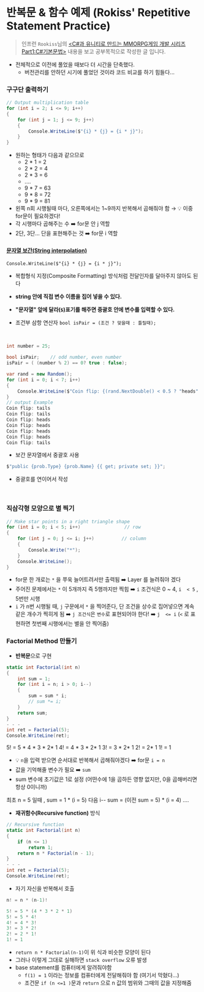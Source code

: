 # 반복문 & 함수 예제 (Rokiss' Repetitive Statement Practice)

> 인프런 `Rookiss`님의 [<C#과 유니티로 만드는 MMORPG게임 개발 시리즈 Part1:C#기본문법>](https://inf.run/CJG3) 내용을 보고 공부목적으로 작성한 글 입니다.


- 전체적으로 이전에 풀었을 때보다 더 시간을 단축했다. 
	-  버전관리를 안하던 시기에 풀었던 것이라 코드 비교를 하기 힘들다...

### 구구단 출력하기
```cs
// Output multiplication table
for (int i = 2; i <= 9; i++)
{
	for (int j = 1; j <= 9; j++)
	{
		Console.WriteLine($"{i} * {j} = {i * j}");
	}
}
```
- 원하는 형태가 다음과 같으므로 
	- 2 * 1 =  2
	- 2 * 2 =  4
	- 2 * 3 =  6
	- ....
	- 9 * 7 = 63
	- 9 * 8 = 72
	- 9 * 9 = 81
- 왼쪽 n회 시행될때 마다, 오른쪽에서는 1~9까지 반복해서 곱해줘야 함  → 💡 이중for문이 필요하겠다!
- 각 시행마다 곱해주는 수 ➡️  for문 안 j 역할 
- 2단, 3단... 단을 표현해주는 것 ➡️ for문 i 역할 

#### [문자열 보간(String interpolation)](https://learn.microsoft.com/ko-kr/dotnet/csharp/tutorials/string-interpolation)
`Console.WriteLine($"{i} * {j} = {i * j}");`
</br>   
- 복합형식 지정(Composite Formatting) 방식처럼 전달인자를 달아주지 않아도 된다 
- **string 안에 직접 변수 이름을 집어 넣을 수 있다.**
- **"문자열" 앞에 달라(`$`)표기를 해주면 중괄호 안에 변수를 입력할 수 있다.**

- 조건부 삼항 연산자 
`bool isPair = (조건 ? 맞을때 : 틀릴때);`
</br>

```cs
int number = 25;

bool isPair;    // odd number, even number
isPair = ( (number % 2) == 0? true : false);
```

```cs
var rand = new Random();
for (int i = 0; i < 7; i++)
{
    Console.WriteLine($"Coin flip: {(rand.NextDouble() < 0.5 ? "heads" : "tails")}");
}
// output Example
Coin flip: tails
Coin flip: tails
Coin flip: heads
Coin flip: heads
Coin flip: heads
Coin flip: heads
Coin flip: tails
```

- 보간 문자열에서 중괄호 사용
```cs
$"public {prob.Type} {prob.Name} {{ get; private set; }}";
```
- 중괄호를 연이어서 작성 
</br>


### 직삼각형 모양으로 별 찍기 

```cs
// Make star points in a right triangle shape
for (int i = 0; i < 5; i++)                // row
{
	for (int j = 0; j <= i; j++)          // column
	{
		Console.Write("*");
	}
	Console.WriteLine();
}
```
- for문 한 개로는 `*` 을 쭈욱 늘어트려서만 출력됨 ➡️ Layer 를 늘려줘야 겠다
- 주어진 문제에서는 `*` 이 5개까지 즉 5행까지만 찍힘 ➡️ `i` 조건식은 0 ~ 4,  `i  < 5` , 5번만 시행
- `i` 가 n번 시행될 때, `j` 구문에서 `*` 을 찍어준다, 단 조건을 상수로 집어넣으면 계속 같은 개수가 찍히게 됨 ➡️ `j 조건식`은 `변수`로 표현되어야 한다!  ➡️  `j  <= i` (`<` 로 표현하면 첫번째 시행에서는 별을 안 찍어줌)

### Factorial Method 만들기 
- **반복문**으로 구현 
```cs
static int Factorial(int n)
{
	int sum = 1;
	for (int i = n; i > 0; i--)
	{
		sum = sum * i;
		// sum *= i;
	}
	return sum; 
}
- - -
int ret = Factorial(5);
Console.WriteLine(ret); 
```
5! = 5 * 4 * 3 * 2* 1 
4! = 4 * 3 * 2* 1
3! = 3 * 2* 1
2! = 2* 1
1! = 1 
- 💡 `n`을 입력 받으면 순서대로 반복해서 곱해줘야겠다 ➡️ for문 `i = n` 
- 값을 기억해줄 변수가 필요 ➡️ `sum` 
- sum 변수에 초기값은 1로 설정 (어떤수에 1을 곱하든 영향 없지만, 0을 곱해버리면 항상 0이니까)

최초 n = 5 일때 ,    sum =  1 * (i = 5)
다음 i--   sum =  (이전 sum = 5) * (i = 4)
.... 
</br>

- **재귀함수(Recursive function)** 방식
```cs
// Recursive function
static int Factorial(int n)
{
	if (n <= 1)
		return 1;
	return n * Factorial(n - 1);
}
- - -
int ret = Factorial(5);
Console.WriteLine(ret); 
```
- 자기 자신을 반복해서 호출
```cs 
n! = n * (n-1)!

5! = 5 * (4 * 3 * 2 * 1)
5! = 5 * 4! 
4! = 4 * 3!
3! = 3 * 2!
2! = 2 * 1!
1! = 1
```
- `return n * Factorial(n-1)`이 위 식과 비슷한 모양이 된다 
- 그러나 이렇게 그대로 실해하면 `stack overflow` 오류 발생 
- base statement를 컴퓨터에게 알려줘야함 
	- `f(1) = 1`  이라는 정보를 컴퓨터에게 전달해줘야 함 (여기서 막혔다...)
	- 조건문 `if (n <=1 )`문과 `return` 으로 n 값의 범위와  그때의 값을 지정해줌 
